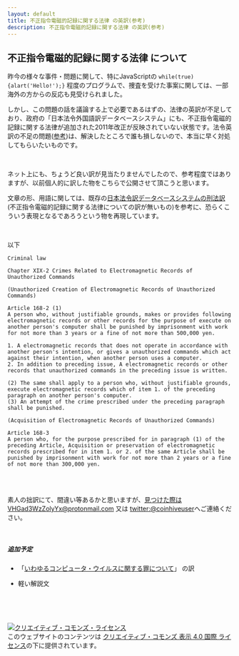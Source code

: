```yaml
---
layout: default
title: 不正指令電磁的記録に関する法律 の英訳(参考)
description: 不正指令電磁的記録に関する法律 の英訳(参考)
---
```


## 不正指令電磁的記録に関する法律 について

昨今の様々な事件・問題に関して、特にJavaScriptの `while(true){alart('Hello!');}` 程度のプログラムで、捜査を受けた事案に関しては、一部海外の方からの反応も見受けられました。

しかし、この問題の話を議論する上で必要であるはずの、法律の英訳が不足しており、政府の「日本法令外国語訳データベースシステム」にも、不正指令電磁的記録に関する法律が追加された2011年改正が反映されていない状態です。法令英訳の不足の問題([参考](https://www.nikkei.com/article/DGXMZO36623730Y8A011C1TCJ000/))は、解決したところで誰も損しないので、本当に早く対処してもらいたいものです。

<br/>

ネット上にも、ちょうど良い訳が見当たりませんでしたので、参考程度ではありますが、以前個人的に訳した物をこちらで公開させて頂こうと思います。

文章の形、用語に関しては、既存の[日本法令訳データベースシステムの刑法訳](http://www.japaneselawtranslation.go.jp/law/detail/?re=02&vm=04&id=1960&lvm=01)(不正指令電磁的記録に関する法律についての訳が無いもの)を参考に、恐らくこういう表現となるであろうという物を再現しています。

<br/>

以下

```
Criminal law

Chapter XIX-2 Crimes Related to Electromagnetic Records of Unauthorized Commands

(Unauthorized Creation of Electromagnetic Records of Unauthorized Commands)

Article 168-2 (1) 
A person who, without justifiable grounds, makes or provides following electromagnetic records or other records for the purpose of execute on another person's computer shall be punished by imprisonment with work for not more than 3 years or a fine of not more than 500,000 yen.

1. A electromagnetic records that does not operate in accordance with another person's intention, or gives a unauthorized commands which act against their intention, when another person uses a computer.
2. In addition to preceding issue, A electromagnetic records or other records that unauthorized commands in the preceding issue is written.

(2) The same shall apply to a person who, without justifiable grounds, execute electromagnetic records which of item 1. of the preceding paragraph on another person's computer.
(3) An attempt of the crime prescribed under the preceding paragraph shall be punished.

(Acquisition of Electromagnetic Records of Unauthorized Commands)

Article 168-3
A person who, for the purpose prescribed for in paragraph (1) of the preceding Article, Acquisition or preservation of electromagnetic records prescribed for in item 1. or 2. of the same Article shall be punished by imprisonment with work for not more than 2 years or a fine of not more than 300,000 yen.

```

<br/>

<br/>

素人の拙訳にて、間違い等あるかと思いますが、見つけた際はVHGad3WzZolyYx@protonmail.com 又は [twitter:@coinhiveuser](https://twitter.com/coinhiveuser)へご連絡ください。

<br/>

##### 追加予定

* 「[いわゆるコンピュータ・ウイルスに関する罪について](http://www.moj.go.jp/content/000076666.pdf)」 の訳

* 軽い解説文

<br/>

<br/>

<br/>

<a rel="license" href="http://creativecommons.org/licenses/by/4.0/"><img alt="クリエイティブ・コモンズ・ライセンス" style="border-width:0" src="https://i.creativecommons.org/l/by/4.0/88x31.png" /></a><br />このウェブサイトのコンテンツは <a rel="license" href="http://creativecommons.org/licenses/by/4.0/">クリエイティブ・コモンズ 表示 4.0 国際 ライセンス</a>の下に提供されています。